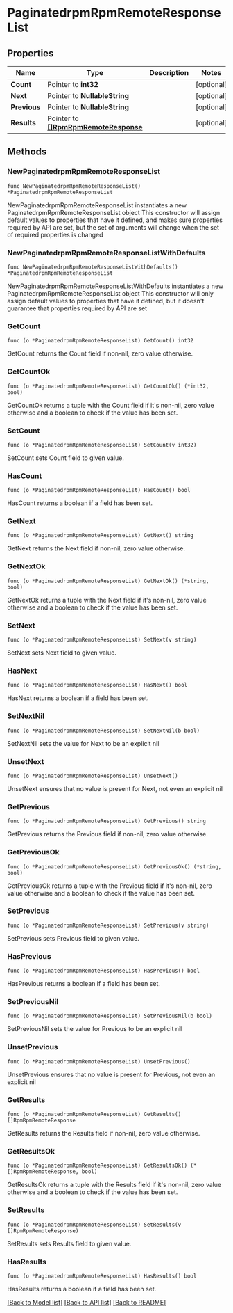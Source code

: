 # PaginatedrpmRpmRemoteResponseList

## Properties

Name | Type | Description | Notes
------------ | ------------- | ------------- | -------------
**Count** | Pointer to **int32** |  | [optional] 
**Next** | Pointer to **NullableString** |  | [optional] 
**Previous** | Pointer to **NullableString** |  | [optional] 
**Results** | Pointer to [**[]RpmRpmRemoteResponse**](RpmRpmRemoteResponse.md) |  | [optional] 

## Methods

### NewPaginatedrpmRpmRemoteResponseList

`func NewPaginatedrpmRpmRemoteResponseList() *PaginatedrpmRpmRemoteResponseList`

NewPaginatedrpmRpmRemoteResponseList instantiates a new PaginatedrpmRpmRemoteResponseList object
This constructor will assign default values to properties that have it defined,
and makes sure properties required by API are set, but the set of arguments
will change when the set of required properties is changed

### NewPaginatedrpmRpmRemoteResponseListWithDefaults

`func NewPaginatedrpmRpmRemoteResponseListWithDefaults() *PaginatedrpmRpmRemoteResponseList`

NewPaginatedrpmRpmRemoteResponseListWithDefaults instantiates a new PaginatedrpmRpmRemoteResponseList object
This constructor will only assign default values to properties that have it defined,
but it doesn't guarantee that properties required by API are set

### GetCount

`func (o *PaginatedrpmRpmRemoteResponseList) GetCount() int32`

GetCount returns the Count field if non-nil, zero value otherwise.

### GetCountOk

`func (o *PaginatedrpmRpmRemoteResponseList) GetCountOk() (*int32, bool)`

GetCountOk returns a tuple with the Count field if it's non-nil, zero value otherwise
and a boolean to check if the value has been set.

### SetCount

`func (o *PaginatedrpmRpmRemoteResponseList) SetCount(v int32)`

SetCount sets Count field to given value.

### HasCount

`func (o *PaginatedrpmRpmRemoteResponseList) HasCount() bool`

HasCount returns a boolean if a field has been set.

### GetNext

`func (o *PaginatedrpmRpmRemoteResponseList) GetNext() string`

GetNext returns the Next field if non-nil, zero value otherwise.

### GetNextOk

`func (o *PaginatedrpmRpmRemoteResponseList) GetNextOk() (*string, bool)`

GetNextOk returns a tuple with the Next field if it's non-nil, zero value otherwise
and a boolean to check if the value has been set.

### SetNext

`func (o *PaginatedrpmRpmRemoteResponseList) SetNext(v string)`

SetNext sets Next field to given value.

### HasNext

`func (o *PaginatedrpmRpmRemoteResponseList) HasNext() bool`

HasNext returns a boolean if a field has been set.

### SetNextNil

`func (o *PaginatedrpmRpmRemoteResponseList) SetNextNil(b bool)`

 SetNextNil sets the value for Next to be an explicit nil

### UnsetNext
`func (o *PaginatedrpmRpmRemoteResponseList) UnsetNext()`

UnsetNext ensures that no value is present for Next, not even an explicit nil
### GetPrevious

`func (o *PaginatedrpmRpmRemoteResponseList) GetPrevious() string`

GetPrevious returns the Previous field if non-nil, zero value otherwise.

### GetPreviousOk

`func (o *PaginatedrpmRpmRemoteResponseList) GetPreviousOk() (*string, bool)`

GetPreviousOk returns a tuple with the Previous field if it's non-nil, zero value otherwise
and a boolean to check if the value has been set.

### SetPrevious

`func (o *PaginatedrpmRpmRemoteResponseList) SetPrevious(v string)`

SetPrevious sets Previous field to given value.

### HasPrevious

`func (o *PaginatedrpmRpmRemoteResponseList) HasPrevious() bool`

HasPrevious returns a boolean if a field has been set.

### SetPreviousNil

`func (o *PaginatedrpmRpmRemoteResponseList) SetPreviousNil(b bool)`

 SetPreviousNil sets the value for Previous to be an explicit nil

### UnsetPrevious
`func (o *PaginatedrpmRpmRemoteResponseList) UnsetPrevious()`

UnsetPrevious ensures that no value is present for Previous, not even an explicit nil
### GetResults

`func (o *PaginatedrpmRpmRemoteResponseList) GetResults() []RpmRpmRemoteResponse`

GetResults returns the Results field if non-nil, zero value otherwise.

### GetResultsOk

`func (o *PaginatedrpmRpmRemoteResponseList) GetResultsOk() (*[]RpmRpmRemoteResponse, bool)`

GetResultsOk returns a tuple with the Results field if it's non-nil, zero value otherwise
and a boolean to check if the value has been set.

### SetResults

`func (o *PaginatedrpmRpmRemoteResponseList) SetResults(v []RpmRpmRemoteResponse)`

SetResults sets Results field to given value.

### HasResults

`func (o *PaginatedrpmRpmRemoteResponseList) HasResults() bool`

HasResults returns a boolean if a field has been set.


[[Back to Model list]](../README.md#documentation-for-models) [[Back to API list]](../README.md#documentation-for-api-endpoints) [[Back to README]](../README.md)


